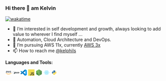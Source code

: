### Hi there 👋 am Kelvin

[![wakatime](https://wakatime.com/badge/user/cfd26488-b85e-437c-a812-2b85b5c188ef.svg)](https://wakatime.com/@cfd26488-b85e-437c-a812-2b85b5c188ef)

- 👀 I’m interested in self development and growth, always looking to add value to wherever I find myself  ...
- 🔭 Automation, Cloud Architecture and DevOps.
- 🌱 I’m pursuing AWS 11x, currently [AWS 3x](https://www.credly.com/users/chibueze-obioha/badges)
- 📫 How to reach me [@kelphils](https://linkedin.com/in/kelphils)



**Languages and Tools:**  

<code><img height="20" src="https://raw.githubusercontent.com/github/explore/fbceb94436312b6dacde68d122a5b9c7d11f9524/topics/aws/aws.png"></code>
<code><img height="20" src="https://raw.githubusercontent.com/github/explore/80688e429a7d4ef2fca1e82350fe8e3517d3494d/topics/bash/bash.png"></code>
<code><img height="20" src="https://raw.githubusercontent.com/github/explore/80688e429a7d4ef2fca1e82350fe8e3517d3494d/topics/visual-studio-code/visual-studio-code.png"></code>
<code><img height="20" src="https://raw.githubusercontent.com/github/explore/80688e429a7d4ef2fca1e82350fe8e3517d3494d/topics/javascript/javascript.png"></code>
<code><img height="20" src="https://raw.githubusercontent.com/github/explore/80688e429a7d4ef2fca1e82350fe8e3517d3494d/topics/nodejs/nodejs.png"></code>
<code><img height="20" src="https://raw.githubusercontent.com/github/explore/80688e429a7d4ef2fca1e82350fe8e3517d3494d/topics/react/react.png"></code>
<code><img height="20" src="https://raw.githubusercontent.com/github/explore/80688e429a7d4ef2fca1e82350fe8e3517d3494d/topics/python/python.png"></code>
<!---
Kelphils/Kelphils is a ✨ special ✨ repository because its `README.md` (this file) appears on your GitHub profile.
You can click the Preview link to take a look at your changes.
--->
